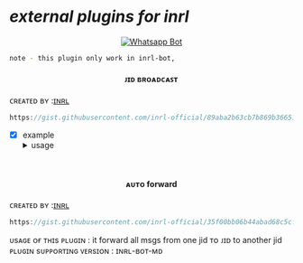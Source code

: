 
# *external plugins for inrl*
<div align="center">
  
  [![Whatsapp Bot](https://readme-typing-svg.herokuapp.com?font=times-bold-italic&color=%23F7F7F7&duration=4862&center=true&vCenter=true&lines=EXTERNAL+PLUGINS+FOR+INRL+BOT+MD)](https://chat.whatsapp.com/I555TnWQ2r4662SPaTIoM9)
</div>

  <div align="left">
   
```bash
note - this plugin only work in inrl-bot,
```

<h4 align="center">ᴊɪᴅ ʙʀᴏᴀᴅᴄᴀꜱᴛ</h4>

 ᴄʀᴇᴀᴛᴇᴅ ʙʏ :<a href="http://www.github.com/inrl-official">ɪɴʀʟ</a>


```js
https://gist.githubusercontent.com/inrl-official/89aba2b63cb7b869b36651965af180e7/raw/d654d05f2fc0facee1e86b0ce66f9f2167a7bf0a/fd.js
```
- [x] example<details><summary>usage</summary><img src="https://i.imgur.com/HhlUx7C.jpeg"></details>

<br>

<h4 align="center">ᴀᴜᴛᴏ forward</h4>

 ᴄʀᴇᴀᴛᴇᴅ ʙʏ :<a href="http://www.github.com/inrl-official">ɪɴʀʟ</a>


```js
https://gist.githubusercontent.com/inrl-official/35f00bb06b44abad68c5cf75e346d3f7/raw/a88389f540881bd034a31070cc227cc177b15603/autoforwd.js
```
ᴜsᴀɢᴇ ᴏғ ᴛʜɪs ᴘʟᴜɢɪɴ : it forward all msgs from one jid ᴛᴏ ᴊɪᴅ to another jid<br> 
ᴘʟᴜɢɪɴ sᴜᴘᴘᴏʀᴛɪɴɢ ᴠᴇʀsɪᴏɴ : ɪɴʀʟ-ʙᴏᴛ-ᴍᴅ
<br>
<br>

